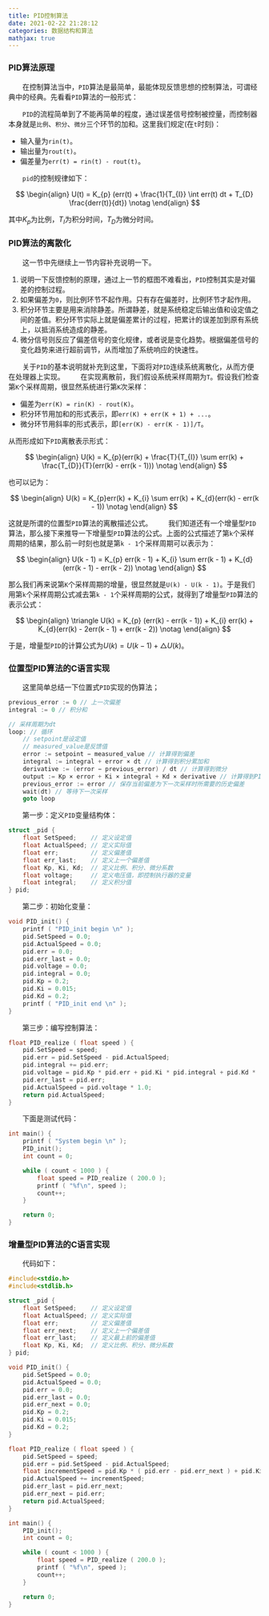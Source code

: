 ```yaml
---
title: PID控制算法
date: 2021-02-22 21:28:12
categories: 数据结构和算法
mathjax: true
---
```

### PID算法原理

&emsp;&emsp;在控制算法当中，`PID`算法是最简单，最能体现反馈思想的控制算法，可谓经典中的经典。先看看`PID`算法的一般形式：<!--more-->

&emsp;&emsp;`PID`的流程简单到了不能再简单的程度，通过误差信号控制被控量，而控制器本身就是`比例`、`积分`、`微分`三个环节的加和。这里我们规定(在`t`时刻)：

- 输入量为`rin(t)`。
- 输出量为`rout(t)`。
- 偏差量为`err(t) = rin(t) - rout(t)`。

&emsp;&emsp;`pid`的控制规律如下：

$$
\begin{align}
U(t) = K_{p} (err(t) + \frac{1}{T_{I}} \int err(t) dt + T_{D} \frac{derr(t)}{dt}) \notag
\end{align}
$$

其中$K_{p}$为比例，$T_{I}$为积分时间，$T_{D}$为微分时间。

### PID算法的离散化

&emsp;&emsp;这一节中先继续上一节内容补充说明一下。

1. 说明一下反馈控制的原理，通过上一节的框图不难看出，`PID`控制其实是对偏差的控制过程。
2. 如果偏差为`0`，则比例环节不起作用。只有存在偏差时，比例环节才起作用。
3. 积分环节主要是用来消除静差。所谓静差，就是系统稳定后输出值和设定值之间的差值。积分环节实际上就是偏差累计的过程，把累计的误差加到原有系统上，以抵消系统造成的静差。
4. 微分信号则反应了偏差信号的变化规律，或者说是变化趋势。根据偏差信号的变化趋势来进行超前调节，从而增加了系统响应的快速性。

&emsp;&emsp;关于`PID`的基本说明就补充到这里，下面将对`PID`连续系统离散化，从而方便在处理器上实现。
&emsp;&emsp;在实现离散前，我们假设系统采样周期为`T`。假设我们检查第`K`个采样周期，很显然系统进行第`K`次采样：

- 偏差为`err(K) = rin(K) - rout(K)`。
- 积分环节用加和的形式表示，即`err(K) + err(K + 1) + ...`。
- 微分环节用斜率的形式表示，即`[err(K) - err(K - 1)]/T`。

从而形成如下`PID`离散表示形式：

$$
\begin{align}
U(k) = K_{p}(err(k) + \frac{T}{T_{I}} \sum err(k) + \frac{T_{D}}{T}(err(k) - err(k - 1))) \notag
\end{align}
$$

也可以记为：

$$
\begin{align}
U(k) = K_{p}err(k) + K_{i} \sum err(k) + K_{d}(err(k) - err(k - 1)) \notag
\end{align}
$$

这就是所谓的位置型`PID`算法的离散描述公式。
&emsp;&emsp;我们知道还有一个增量型`PID`算法，那么接下来推导一下增量型`PID`算法的公式。上面的公式描述了第`k`个采样周期的结果，那么前一时刻也就是第`k - 1`个采样周期可以表示为：

$$
\begin{align}
U(k - 1) = K_{p} err(k - 1) + K_{i} \sum err(k - 1) + K_{d}(err(k - 1) - err(k - 2)) \notag
\end{align}
$$

那么我们再来说第`K`个采样周期的增量，很显然就是`U(k) - U(k - 1)`。于是我们用第`k`个采样周期公式减去第`k - 1`个采样周期的公式，就得到了增量型`PID`算法的表示公式：

$$
\begin{align}
\triangle U(k) = K_{p} (err(k) - err(k - 1)) + K_{i} err(k) + K_{d}(err(k) - 2err(k - 1) + err(k - 2)) \notag
\end{align}
$$

于是，增量型`PID`的计算公式为$U(k) = U(k - 1) + \triangle U(k)$。

### 位置型PID算法的C语言实现

&emsp;&emsp;这里简单总结一下位置式`PID`实现的伪算法；

``` cpp
previous_error := 0 // 上一次偏差
integral := 0 // 积分和

// 采样周期为dt
loop: // 循环
    // setpoint是设定值
    // measured_value是反馈值
    error := setpoint − measured_value // 计算得到偏差
    integral := integral + error × dt // 计算得到积分累加和
    derivative := (error − previous_error) / dt // 计算得到微分
    output := Kp × error + Ki × integral + Kd × derivative // 计算得到PID输出
    previous_error := error // 保存当前偏差为下一次采样时所需要的历史偏差
    wait(dt) // 等待下一次采样
    goto loop
```

&emsp;&emsp;第一步：定义`PID`变量结构体：

``` cpp
struct _pid {
    float SetSpeed;    // 定义设定值
    float ActualSpeed; // 定义实际值
    float err;         // 定义偏差值
    float err_last;    // 定义上一个偏差值
    float Kp, Ki, Kd;  // 定义比例、积分、微分系数
    float voltage;     // 定义电压值，即控制执行器的变量
    float integral;    // 定义积分值
} pid;
```

&emsp;&emsp;第二步：初始化变量：

``` cpp
void PID_init() {
    printf ( "PID_init begin \n" );
    pid.SetSpeed = 0.0;
    pid.ActualSpeed = 0.0;
    pid.err = 0.0;
    pid.err_last = 0.0;
    pid.voltage = 0.0;
    pid.integral = 0.0;
    pid.Kp = 0.2;
    pid.Ki = 0.015;
    pid.Kd = 0.2;
    printf ( "PID_init end \n" );
}
```

&emsp;&emsp;第三步：编写控制算法：

``` cpp
float PID_realize ( float speed ) {
    pid.SetSpeed = speed;
    pid.err = pid.SetSpeed - pid.ActualSpeed;
    pid.integral += pid.err;
    pid.voltage = pid.Kp * pid.err + pid.Ki * pid.integral + pid.Kd * ( pid.err - pid.err_last );
    pid.err_last = pid.err;
    pid.ActualSpeed = pid.voltage * 1.0;
    return pid.ActualSpeed;
}
```

&emsp;&emsp;下面是测试代码：

``` cpp
int main() {
    printf ( "System begin \n" );
    PID_init();
    int count = 0;

    while ( count < 1000 ) {
        float speed = PID_realize ( 200.0 );
        printf ( "%f\n", speed );
        count++;
    }

    return 0;
}
```

### 增量型PID算法的C语言实现

&emsp;&emsp;代码如下：

``` cpp
#include<stdio.h>
#include<stdlib.h>

struct _pid {
    float SetSpeed;    // 定义设定值
    float ActualSpeed; // 定义实际值
    float err;         // 定义偏差值
    float err_next;    // 定义上一个偏差值
    float err_last;    // 定义最上前的偏差值
    float Kp, Ki, Kd;  // 定义比例、积分、微分系数
} pid;

void PID_init() {
    pid.SetSpeed = 0.0;
    pid.ActualSpeed = 0.0;
    pid.err = 0.0;
    pid.err_last = 0.0;
    pid.err_next = 0.0;
    pid.Kp = 0.2;
    pid.Ki = 0.015;
    pid.Kd = 0.2;
}

float PID_realize ( float speed ) {
    pid.SetSpeed = speed;
    pid.err = pid.SetSpeed - pid.ActualSpeed;
    float incrementSpeed = pid.Kp * ( pid.err - pid.err_next ) + pid.Ki * pid.err + pid.Kd * ( pid.err - 2 * pid.err_next + pid.err_last );
    pid.ActualSpeed += incrementSpeed;
    pid.err_last = pid.err_next;
    pid.err_next = pid.err;
    return pid.ActualSpeed;
}

int main() {
    PID_init();
    int count = 0;

    while ( count < 1000 ) {
        float speed = PID_realize ( 200.0 );
        printf ( "%f\n", speed );
        count++;
    }

    return 0;
}
```